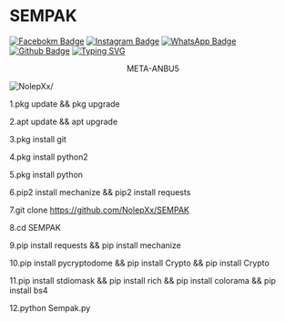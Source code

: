 # SEMPAK 
[![Facebokm Badge](https://img.shields.io/badge/-facebook.NolepXxxx-blue?style=flat&logo=Facebook&logoColor=white&link=https://www.facebook.com/profile.php?id=100000065589321.qwerty69/)](https://www.facebook.com/profile.php?id=100000065589321.qwerty69) [![Instagram Badge](https://img.shields.io/badge/-instagram.NolepXxxx_-f01397?style=flat&logo=Instagram&logoColor=white&link=https://www.instagram.com/NolepXxxx.qwerty_/)](https://www.instagram.com/NolepXxxx.qwerty_/) [![WhatsApp Badge](https://img.shields.io/badge/-6285759162117-green?style=flat&logo=WhatsApp&logoColor=white&link=https://wa.me/6285759162117/)](https://wa.me/6289667838732/) [![Github Badge](https://img.shields.io/badge/-NolepXxx-red?style=flat&logo=Github&logoColor=white&link=https://github.com/maskprivate1457/)](https://github.com/NolepXx)
[![Typing SVG](https://readme-typing-svg.herokuapp.com?font=Koulen&size=25&duration=5000&color=light&center=true&vCenter=true&multiline=true&width=600&lines=+KAWAII2+,Jangan+Lupa+Nonton+Okep+Dan+Comli+Jangan+Kasih+Kendor+Gass+Croot)](https://git.io/typing-svg)
<p align="center">META-ANBU5</p>
<p align=left> <img src=https://komarev.com/ghpvc/?username=maskprivate1457 alt=NolepXx/> </p>

1.pkg update && pkg upgrade 

2.apt update && apt upgrade 

3.pkg install git

4.pkg install python2 

5.pkg install python 

6.pip2 install mechanize && pip2 install requests

7.git clone https://github.com/NolepXx/SEMPAK

8.cd SEMPAK

9.pip install requests && pip install mechanize 

10.pip install pycryptodome && pip install Crypto && pip install Crypto

11.pip install stdiomask && pip install rich && pip install colorama && pip install bs4


12.python Sempak.py 
